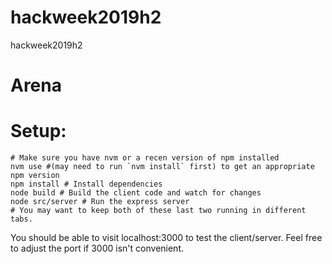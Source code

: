 # hackweek2019h2
hackweek2019h2

# Arena

# Setup:
    # Make sure you have nvm or a recen version of npm installed
    nvm use #(may need to run `nvm install` first) to get an appropriate npm version
    npm install # Install dependencies
    node build # Build the client code and watch for changes
    node src/server # Run the express server
    # You may want to keep both of these last two running in different tabs.

You should be able to visit localhost:3000 to test the client/server. Feel free to adjust the port if 3000 isn't convenient.
